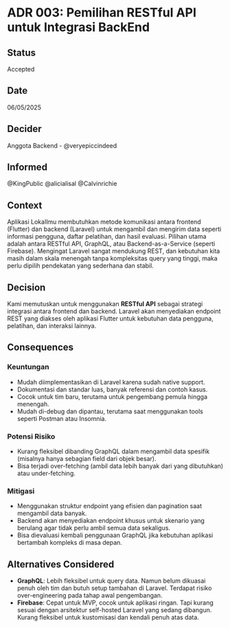 # ADR 003: Pemilihan RESTful API untuk Integrasi BackEnd

## Status
Accepted

## Date
06/05/2025

## Decider 
Anggota Backend - @veryepiccindeed

## Informed
@KingPublic
@alicialisal
@Calvinrichie

## Context

Aplikasi LokaIlmu membutuhkan metode komunikasi antara frontend (Flutter) dan backend (Laravel) untuk mengambil dan mengirim data seperti informasi pengguna, daftar pelatihan, dan hasil evaluasi. Pilihan utama adalah antara RESTful API, GraphQL, atau Backend-as-a-Service (seperti Firebase). Mengingat Laravel sangat mendukung REST, dan kebutuhan kita masih dalam skala menengah tanpa kompleksitas query yang tinggi, maka perlu dipilih pendekatan yang sederhana dan stabil.

## Decision

Kami memutuskan untuk menggunakan **RESTful API** sebagai strategi integrasi antara frontend dan backend. Laravel akan menyediakan endpoint REST yang diakses oleh aplikasi Flutter untuk kebutuhan data pengguna, pelatihan, dan interaksi lainnya.

## Consequences

### Keuntungan

- Mudah diimplementasikan di Laravel karena sudah native support.
- Dokumentasi dan standar luas, banyak referensi dan contoh kasus.
- Cocok untuk tim baru, terutama untuk pengembang pemula hingga menengah.
- Mudah di-debug dan dipantau, terutama saat menggunakan tools seperti Postman atau Insomnia.

### Potensi Risiko

- Kurang fleksibel dibanding GraphQL dalam mengambil data spesifik (misalnya hanya sebagian field dari objek besar).
- Bisa terjadi over-fetching (ambil data lebih banyak dari yang dibutuhkan) atau under-fetching.

### Mitigasi

- Menggunakan struktur endpoint yang efisien dan pagination saat mengambil data banyak.
- Backend akan menyediakan endpoint khusus untuk skenario yang berulang agar tidak perlu ambil semua data sekaligus.
- Bisa dievaluasi kembali penggunaan GraphQL jika kebutuhan aplikasi bertambah kompleks di masa depan.

## Alternatives Considered

- **GraphQL**: Lebih fleksibel untuk query data. Namun belum dikuasai penuh oleh tim dan butuh setup tambahan di Laravel. Terdapat risiko over-engineering pada tahap awal pengembangan.
- **Firebase**: Cepat untuk MVP, cocok untuk aplikasi ringan. Tapi kurang sesuai dengan arsitektur self-hosted Laravel yang sedang dibangun. Kurang fleksibel untuk kustomisasi dan kendali penuh atas data.